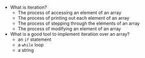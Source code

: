 * What is iteration?
  * The process of accessing an element of an array
  * The process of printing out each element of an array
  * The process of stepping through the elements of an array
  * The process of modifying an element of an array
* What is a good tool to implement iteration over an array?
  * an `if` statement
  * a `while` loop
  * a string
